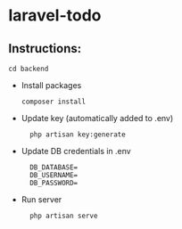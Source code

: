 # laravel-todo

## Instructions:

    cd backend
    
- Install packages

      composer install
    
- Update key (automatically added to .env)

        php artisan key:generate
    
- Update DB credentials in .env

        DB_DATABASE=
        DB_USERNAME=
        DB_PASSWORD=
    
- Run server

        php artisan serve
    

